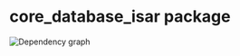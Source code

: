 # core_database_isar package

![Dependency graph](../../docs/images/graphs/dep_graph_core_database_isar.svg)
